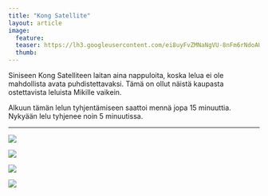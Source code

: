 ```yaml
---
title: "Kong Satellite"
layout: article
image:
  feature:
  teaser: https://lh3.googleusercontent.com/ei8uyFvZMNaNgVU-8nFm6rNdoAUs0RK-zz3gunyGOac=w245
  thumb:
---
```


Siniseen Kong Satelliteen laitan aina nappuloita, koska lelua ei ole mahdollista avata puhdistettavaksi. Tämä on ollut näistä kaupasta ostettavista leluista Mikille vaikein.

Alkuun tämän lelun tyhjentämiseen saattoi mennä jopa 15 minuuttia. Nykyään lelu tyhjenee noin 5 minuutissa.

---

[![](https://lh3.googleusercontent.com/NmMijgh_sjXDMWunj3N75YixxYZqcwLcxrHFvoEunq4=w800)](https://lh3.googleusercontent.com/NmMijgh_sjXDMWunj3N75YixxYZqcwLcxrHFvoEunq4=s0)

[![](https://lh3.googleusercontent.com/_InPCDKAglS7xjzVbECYJYWvpuPNnTIIKgOuRUGOc2I=w800)](https://lh3.googleusercontent.com/_InPCDKAglS7xjzVbECYJYWvpuPNnTIIKgOuRUGOc2I=s0)

[![](https://lh3.googleusercontent.com/uDqNwRJW0f6IUmXF3eBLQb9nMk4dkc2YryQfj1LGuOQ=w800)](https://lh3.googleusercontent.com/uDqNwRJW0f6IUmXF3eBLQb9nMk4dkc2YryQfj1LGuOQ=s0)

[![](https://lh3.googleusercontent.com/keCqSTec0irgjUA0oKJq5IBmDRpz4cwGysp2gU6k42s=w800)](https://lh3.googleusercontent.com/keCqSTec0irgjUA0oKJq5IBmDRpz4cwGysp2gU6k42s=s0)
